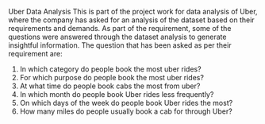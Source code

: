 Uber Data Analysis 
This is part of the project work  for data analysis of Uber, where the company has asked for an analysis of the dataset based on their requirements and demands. As part of the requirement, some of the questions were answered through the dataset analysis to generate insightful information.
The question that has been asked as per their requirement are: 
1.	In which category do people book the most uber rides?
2.	For which purpose do people book the most uber rides?
3.	At what time do people book cabs the most from uber?
4.	In which month do people book Uber rides less frequently?
5.	On which days of the week do people book Uber rides the most?
6.	How many miles do people usually book a cab for through Uber?
